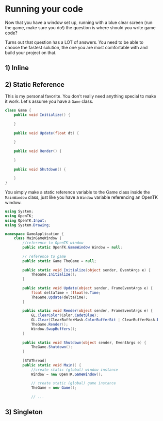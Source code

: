 # Running your code
Now that you have a window set up, running with a blue clear screen (run the game, make sure you do!) the question is where should you write game code?

Turns out that question has a LOT of answers. You need to be able to choose the fastest solution, the one you are most comfortable with and build your project on that.


## 1) Inline

## 2) Static Reference
This is my personal favorite. You don't really need anything special to make it work. Let's assume you have a ```Game``` class.

```cs
class Game {
    public void Initialize() {
    
    }
    
    public void Update(float dt) {
    
    }
    
    public void Render() {
    
    }
    
    public void Shutdown() {
    
    }
}
```

You simply make a static reference variable to the Game class inside the ```MainWindow``` class, just like you have a ```Window``` variable referencing an OpenTK window.

```cs
using System;
using OpenTK;
using OpenTK.Input;
using System.Drawing;

namespace GameApplication {
    class MainGameWindow {
        //reference to OpenTK window
        public static OpenTK.GameWindow Window = null;
        
        // reference to game
        public static Game TheGame = null;
        
        public static void Initialize(object sender, EventArgs e) {
            TheGame.Initialize();
        }
        
        public static void Update(object sender, FrameEventArgs e) {
            float deltaTime = (float)e.Time;
            TheGame.Update(deltaTime);
        }
        
        public static void Render(object sender, FrameEventArgs e) {
            GL.ClearColor(Color.CadetBlue);
            GL.Clear(ClearBufferMask.ColorBufferBit | ClearBufferMask.DepthBufferBit);
            TheGame.Render();
            Window.SwapBuffers();
        }
        
        public static void Shutdown(object sender, EventArgs e) {
            TheGame.Shutdown();
        }
        
        [STAThread]
        public static void Main() {
            //create static (global) window instance
            Window = new OpenTK.GameWindow();
        
            // create static (global) game instance
            TheGame = new Game();
            
            // ...
```

## 3) Singleton